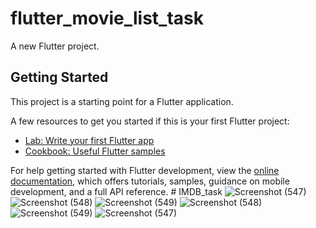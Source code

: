 # flutter_movie_list_task

A new Flutter project.

## Getting Started

This project is a starting point for a Flutter application.

A few resources to get you started if this is your first Flutter project:

- [Lab: Write your first Flutter app](https://docs.flutter.dev/get-started/codelab)
- [Cookbook: Useful Flutter samples](https://docs.flutter.dev/cookbook)

For help getting started with Flutter development, view the
[online documentation](https://docs.flutter.dev/), which offers tutorials,
samples, guidance on mobile development, and a full API reference.
#   I M D B _ t a s k 
 
 
![Screenshot (547)](https://github.com/saddamAfzal07/IMDB_task/assets/84958454/9255fda0-dd78-4169-997f-9e39c3b140ea)
![Screenshot (548)](https://github.com/saddamAfzal07/IMDB_task/assets/84958454/623f04f8-1096-440f-90d8-fe24d34ab452)
![Screenshot (549)](https://github.com/saddamAfzal07/IMDB_task/assets/84958454/f384d22b-18ef-4260-bf50-573492e6166b)
![Screenshot (548)](https://github.com/saddamAfzal07/IMDB_task/assets/84958454/edd5bcdc-32df-4e1b-baad-d018588e083b)
![Screenshot (549)](https://github.com/saddamAfzal07/IMDB_task/assets/84958454/f982b1b6-39bd-41ed-8f1d-8eeee81fba71)
![Screenshot (547)](https://github.com/saddamAfzal07/IMDB_task/assets/84958454/f4acde49-db00-4525-aa8d-90ebbfacd15c)
